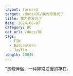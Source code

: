 ```yaml
---
layout: forward
target: /docs/DC/我为你发光了
title: 我为你发光了
date: 2024-06-07
category: DC
cat_url: /docs/DC
tags: 
  - FIN
  - BatLantern
  - JayTim
length: 20046
---
```


“灵魂伴侣，一种非常浪漫的存在。
